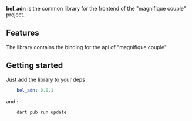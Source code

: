 <!-- 
This README describes the package. If you publish this package to pub.dev,
this README's contents appear on the landing page for your package.

For information about how to write a good package README, see the guide for
[writing package pages](https://dart.dev/guides/libraries/writing-package-pages). 

For general information about developing packages, see the Dart guide for
[creating packages](https://dart.dev/guides/libraries/create-library-packages)
and the Flutter guide for
[developing packages and plugins](https://flutter.dev/developing-packages). 
-->

**bel_adn** is the common library for the frontend of the "magnifique couple" project. 

## Features
The library contains the binding for the api of "magnifique couple"

## Getting started

Just add the library to your deps :
```yml
    bel_adn: 0.0.1
```

and :
```bash
    dart pub run update
```